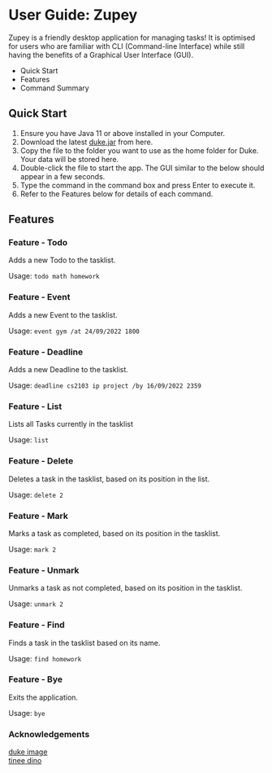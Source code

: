 # User Guide: Zupey
Zupey is a friendly desktop application for managing tasks! It is optimised for users who are familiar with CLI (Command-line Interface) while still having the benefits of a Graphical User Interface (GUI).

- Quick Start
- Features
- Command Summary

## Quick Start
1. Ensure you have Java 11 or above installed in your Computer.
2. Download the latest [duke.jar](https://github.com/misterpuffin/ip/releases/download/A-Release/zupey.jar) from here.
3. Copy the file to the folder you want to use as the home folder for Duke. Your data will be stored here.
4. Double-click the file to start the app. The GUI similar to the below should appear in a few seconds.
5. Type the command in the command box and press Enter to execute it.
6. Refer to the Features below for details of each command.

## Features
### Feature - Todo

Adds a new Todo to the tasklist.

Usage:
```todo math homework```

### Feature - Event
Adds a new Event to the tasklist.

Usage:
```event gym /at 24/09/2022 1800```

### Feature - Deadline
Adds a new Deadline to the tasklist.

Usage:
```deadline cs2103 ip project /by 16/09/2022 2359```

### Feature - List
Lists all Tasks currently in the tasklist

Usage:
```list```

### Feature - Delete
Deletes a task in the tasklist, based on its position in the list.

Usage:
```delete 2```

### Feature - Mark
Marks a task as completed, based on its position in the tasklist.

Usage:
```mark 2```

### Feature - Unmark
Unmarks a task as not completed, based on its position in the tasklist.

Usage:
```unmark 2```

### Feature - Find
Finds a task in the tasklist based on its name.

Usage:
```find homework```

### Feature - Bye
Exits the application.

Usage:
```bye```

### Acknowledgements
[duke image](https://wiki.openjdk.org/display/duke/Gallery) <br>
[tinee dino](https://www.instagram.com/tineedino/)
